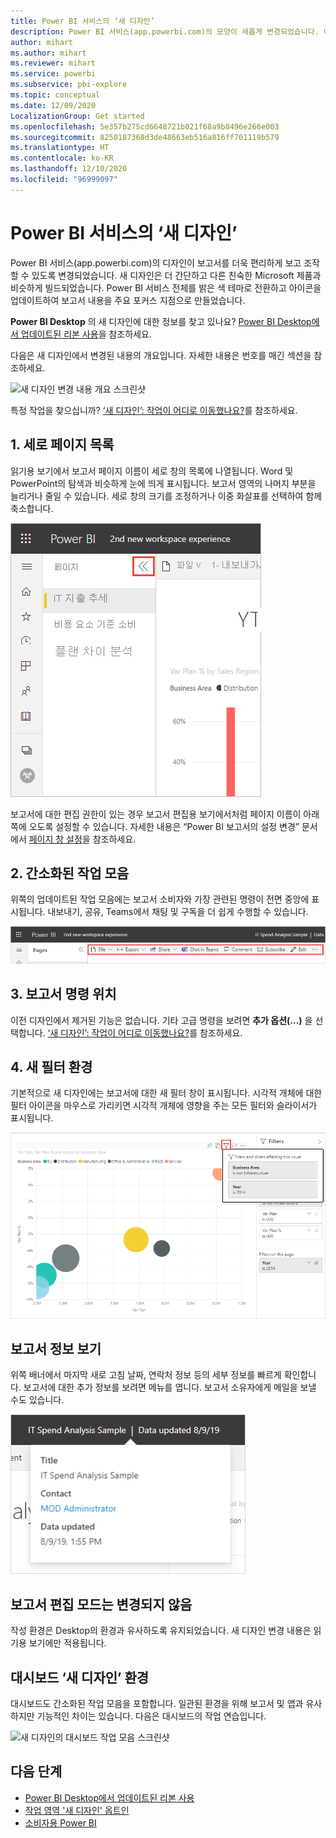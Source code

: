 ```yaml
---
title: Power BI 서비스의 ‘새 디자인’
description: Power BI 서비스(app.powerbi.com)의 모양이 새롭게 변경되었습니다. 이 문서에서는 새 디자인을 사용하여 보고서를 탐색하는 방법을 설명합니다.
author: mihart
ms.author: mihart
ms.reviewer: mihart
ms.service: powerbi
ms.subservice: pbi-explore
ms.topic: conceptual
ms.date: 12/09/2020
LocalizationGroup: Get started
ms.openlocfilehash: 5e357b275cd6648721b021f68a9b8496e266e003
ms.sourcegitcommit: 8250187368d3de48663eb516a816ff701119b579
ms.translationtype: HT
ms.contentlocale: ko-KR
ms.lasthandoff: 12/10/2020
ms.locfileid: "96999097"
---
```

# <a name="the-new-look-of-the-power-bi-service"></a>Power BI 서비스의 ‘새 디자인’

Power BI 서비스(app.powerbi.com)의 디자인이 보고서를 더욱 편리하게 보고 조작할 수 있도록 변경되었습니다. 새 디자인은 더 간단하고 다른 친숙한 Microsoft 제품과 비슷하게 빌드되었습니다. Power BI 서비스 전체를 밝은 색 테마로 전환하고 아이콘을 업데이트하여 보고서 내용을 주요 포커스 지점으로 만들었습니다. 

**Power BI Desktop** 의 새 디자인에 대한 정보를 찾고 있나요? [Power BI Desktop에서 업데이트된 리본 사용](../create-reports/desktop-ribbon.md)을 참조하세요.

다음은 새 디자인에서 변경된 내용의 개요입니다. 자세한 내용은 번호를 매긴 섹션을 참조하세요.

![새 디자인 변경 내용 개요 스크린샷](media/service-new-look/power-bi-new-look-changes-callouts.png)

특정 작업을 찾으십니까? [‘새 디자인’: 작업이 어디로 이동했나요?](service-new-look-where-actions.md)를 참조하세요.

## <a name="1-vertical-list-of-pages"></a>1. 세로 페이지 목록 
읽기용 보기에서 보고서 페이지 이름이 세로 창의 목록에 나열됩니다. Word 및 PowerPoint의 탐색과 비슷하게 눈에 띄게 표시됩니다. 보고서 영역의 나머지 부분을 늘리거나 줄일 수 있습니다. 세로 창의 크기를 조정하거나 이중 화살표를 선택하여 함께 축소합니다.

![측면의 보고서 페이지 이름 스크린샷](media/service-new-look/power-bi-new-look-report-pages.png)

보고서에 대한 편집 권한이 있는 경우 보고서 편집용 보기에서처럼 페이지 이름이 아래쪽에 오도록 설정할 수 있습니다. 자세한 내용은 “Power BI 보고서의 설정 변경” 문서에서 [페이지 창 설정](../create-reports/power-bi-report-settings.md#set-the-pages-pane)을 참조하세요.

## <a name="2-simplified-action-bar"></a>2. 간소화된 작업 모음 

위쪽의 업데이트된 작업 모음에는 보고서 소비자와 가장 관련된 명령이 전면 중앙에 표시됩니다. 내보내기, 공유, Teams에서 채팅 및 구독을 더 쉽게 수행할 수 있습니다. 

![새 작업 모음 스크린샷](media/service-new-look/power-bi-new-look-action-bar.png)

## <a name="3-where-are-the-report-commands"></a>3. 보고서 명령 위치

이전 디자인에서 제거된 기능은 없습니다. 기타 고급 명령을 보려면 **추가 옵션(...)** 을 선택합니다. [‘새 디자인’: 작업이 어디로 이동했나요?](service-new-look-where-actions.md)를 참조하세요.

## <a name="4-new-filter-experience"></a>4. 새 필터 환경

기본적으로 새 디자인에는 보고서에 대한 새 필터 창이 표시됩니다. 시각적 개체에 대한 필터 아이콘을 마우스로 가리키면 시각적 개체에 영향을 주는 모든 필터와 슬라이서가 표시됩니다.

![시각적 개체에 영향을 주는 모든 필터 및 슬라이서의 스크린샷](media/service-new-look/power-bi-new-look-filters.png)

## <a name="view-report-details"></a>보고서 정보 보기 

위쪽 배너에서 마지막 새로 고침 날짜, 연락처 정보 등의 세부 정보를 빠르게 확인합니다.  보고서에 대한 추가 정보를 보려면 메뉴를 엽니다. 보고서 소유자에게 메일을 보낼 수도 있습니다.

![보고서 정보 보기의 스크린샷](media/service-new-look/power-bi-new-look-metadata.png)

## <a name="no-changes-to-report-edit-mode"></a>보고서 편집 모드는 변경되지 않음 

작성 환경은 Desktop의 환경과 유사하도록 유지되었습니다. 새 디자인 변경 내용은 읽기용 보기에만 적용됩니다.

## <a name="dashboard-new-look-experience"></a>대시보드 ‘새 디자인’ 환경 

대시보드도 간소화된 작업 모음을 포함합니다. 일관된 환경을 위해 보고서 및 앱과 유사하지만 기능적인 차이는 있습니다. 다음은 대시보드의 작업 연습입니다.
 
![새 디자인의 대시보드 작업 모음 스크린샷](media/service-new-look/power-bi-dashboard-action-bar-new.png)

## <a name="next-steps"></a>다음 단계

- [Power BI Desktop에서 업데이트된 리본 사용](../create-reports/desktop-ribbon.md)
- [작업 영역 '새 디자인' 옵트인](../collaborate-share/service-workspaces-new-look.md)
- [소비자용 Power BI](end-user-consumer.md)
